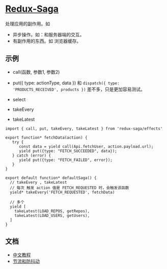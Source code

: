 # [Redux-Saga](https://redux-saga.js.org/)
处理应用的副作用。如
* 异步操作。如：和服务器端的交互。
* 有副作用的东西。如 浏览器缓存。


## 示例
* call(函数, 参数1, 参数2)
* put({ type: actionType, data }) 和 `dispatch({ type: 'PRODUCTS_RECEIVED', products })` 差不多，只是更加容易测试。
* select

* takeEvery
* takeLatest

```
import { call, put, takeEvery, takeLatest } from 'redux-saga/effects'

export function* fetchData(action) {
   try {
      const data = yield call(Api.fetchUser, action.payload.url);
      yield put({type: "FETCH_SUCCEEDED", data});
   } catch (error) {
      yield put({type: "FETCH_FAILED", error});
   }
}

export default function* defaultSaga() {
  // takeEvery , takeLatest
  // 每次 触发 action 值是 FETCH_REQUESTED 时，会触发该函数
  yield* takeEvery('FETCH_REQUESTED', fetchData)
  
  // 多个
  yield [
    takeLatest(LOAD_REPOS, getRepos),
    takeLatest(LOAD_USERS, getUsers),
  ]
}
```



## 文档
* [中文教程](http://leonshi.com/redux-saga-in-chinese/docs/introduction/index.html)
* [节流和防抖动](http://leonshi.com/redux-saga-in-chinese/docs/recipes/index.html)